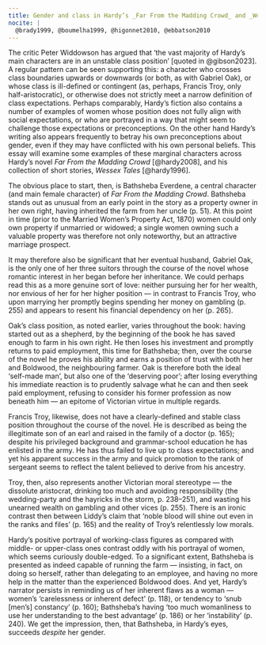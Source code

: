 ```yaml
---
title: Gender and class in Hardy’s _Far From the Madding Crowd_ and _Wessex Tales_.
nocite: |
  @brady1999, @boumelha1999, @higonnet2010, @ebbatson2010
---
```


The critic Peter Widdowson has argued that ‘the vast majority of Hardy’s main characters are in an unstable class position’ [quoted in @gibson2023]. A regular pattern can be seen supporting this: a character who crosses class boundaries upwards or downwards (or both, as with Gabriel Oak), or whose class is ill-defined or contingent (as, perhaps, Francis Troy, only half-aristocratic), or otherwise does not strictly meet a narrow definition of class expectations. Perhaps comparably, Hardy’s fiction also contains a number of examples of women whose position does not fully align with social expectations, or who are portrayed in a way that might seem to challenge those expectations or preconceptions. On the other hand Hardy’s writing also appears frequently to betray his own preconceptions about gender, even if they may have conflicted with his own personal beliefs. This essay will examine some examples of these marginal characters across Hardy’s novel _Far From the Madding Crowd_ [@hardy2008], and his collection of short stories, _Wessex Tales_ [@hardy1996].

The obvious place to start, then, is Bathsheba Everdene, a central character (and main female character) of _Far From the Madding Crowd_. Bathsheba stands out as unusual from an early point in the story as a property owner in her own right, having inherited the farm from her uncle (p. 51). At this point in time (prior to the Married Women’s Property Act, 1870) women could only own property if unmarried or widowed; a single women owning such a valuable property was therefore not only noteworthy, but an attractive marriage prospect.

It may therefore also be significant that her eventual husband, Gabriel Oak, is the only one of her three suitors through the course of the novel whose romantic interest in her began before her inheritance. We could perhaps read this as a more genuine sort of love: neither pursuing her for her wealth, nor envious of her for her higher position — in contrast to Francis Troy, who upon marrying her promptly begins spending her money on gambling (p. 255) and appears to resent his financial dependency on her (p. 265).

Oak’s class position, as noted earlier, varies throughout the book: having started out as a shepherd, by the beginning of the book he has saved enough to farm in his own right. He then loses his investment and promptly returns to paid employment, this time for Bathsheba; then, over the course of the novel he proves his ability and earns a position of trust with both her and Boldwood, the neighbouring farmer. Oak is therefore both the ideal ‘self-made man’, but also one of the ‘deserving poor’; after losing everything his immediate reaction is to prudently salvage what he can and then seek paid employment, refusing to consider his former profession as now beneath him — an epitome of Victorian virtue in multiple regards.

Francis Troy, likewise, does not have a clearly-defined and stable class position throughout the course of the novel. He is described as being the illegitimate son of an earl and raised in the family of a doctor (p. 165); despite his privileged background and grammar-school education he has enlisted in the army. He has thus failed to live up to class expectations; and yet his apparent success in the army and quick promotion to the rank of sergeant seems to reflect the talent believed to derive from his ancestry.

Troy, then, also represents another Victorian moral stereotype — the dissolute aristocrat, drinking too much and avoiding responsibility (the wedding-party and the hayricks in the storm, p. 238–251), and wasting his unearned wealth on gambling and other vices (p. 255). There is an ironic contrast then between Liddy’s claim that ‘noble blood will shine out even in the ranks and files’ (p. 165) and the reality of Troy’s relentlessly low morals.

Hardy’s positive portrayal of working-class figures as compared with middle- or upper-class ones contrast oddly with his portrayal of women, which seems curiously double-edged. To a significant extent, Bathsheba is presented as indeed capable of running the farm — insisting, in fact, on doing so herself, rather than delegating to an employee, and having no more help in the matter than the experienced Boldwood does. And yet, Hardy’s narrator persists in reminding us of her inherent flaws as a woman — women’s ‘carelessness or inherent defect’ (p. 118), or tendency to ‘snub [men’s] constancy’ (p. 160); Bathsheba’s having ‘too much womanliness to use her understanding to the best advantage’ (p. 186) or her ‘instability’ (p. 240). We get the impression, then, that Bathsheba, in Hardy’s eyes, succeeds _despite_ her gender.
